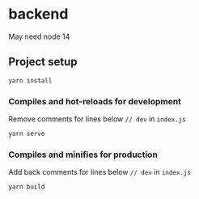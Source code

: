 # backend

May need node 14

## Project setup

```bash
yarn install
```

### Compiles and hot-reloads for development

Remove comments for lines below `// dev` in `index.js`

```bash
yarn serve
```

### Compiles and minifies for production

Add back comments for lines below `// dev` in `index.js`

```bash
yarn build
```
